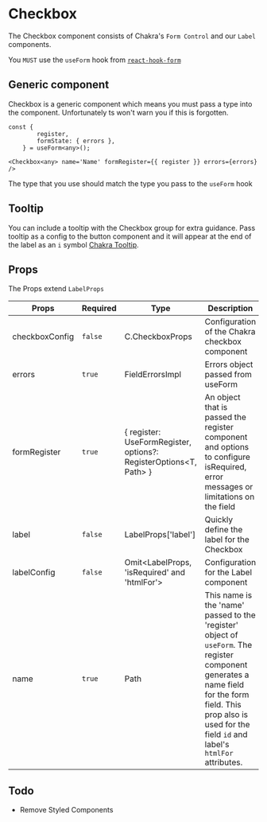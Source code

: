 # Checkbox

The Checkbox component consists of Chakra's `Form Control` and our `Label` components.

You `MUST` use the `useForm` hook from [`react-hook-form`](https://react-hook-form.com/docs/useform)

## Generic component

Checkbox is a generic component which means you must pass a type into the component. Unfortunately ts won't warn you if this is forgotten.

```
const {
        register,
        formState: { errors },
    } = useForm<any>();
```

```
<Checkbox<any> name='Name' formRegister={{ register }} errors={errors} />
```

The type that you use should match the type you pass to the `useForm` hook

## Tooltip

You can include a tooltip with the Checkbox group for extra guidance. Pass tooltip as a config to the button component and it will appear at the end of the label as an `i` symbol [Chakra Tooltip](https://chakra-ui.com/docs/components/tooltip/usage).

## Props

The Props extend `LabelProps`

| Props          | Required | Type                                                                    | Description                                                                                                                                                                                                         | Default              |
| -------------- | -------- | ----------------------------------------------------------------------- | ------------------------------------------------------------------------------------------------------------------------------------------------------------------------------------------------------------------- | -------------------- |
| checkboxConfig | `false`  | C.CheckboxProps                                                         | Configuration of the Chakra checkbox component                                                                                                                                                                      |                      |
| errors         | `true`   | FieldErrorsImpl<T>                                                      | Errors object passed from useForm                                                                                                                                                                                   |                      |
| formRegister   | `true`   | { register: UseFormRegister<T>, options?: RegisterOptions<T, Path<T>> } | An object that is passed the register component and options to configure isRequired, error messages or limitations on the field                                                                                     |                      |
| label          | `false`  | LabelProps['label']                                                     | Quickly define the label for the Checkbox                                                                                                                                                                           |                      |
| labelConfig    | `false`  | Omit<LabelProps, 'isRequired' and 'htmlFor'>                            | Configuration for the Label component                                                                                                                                                                               | { hideBadge: false } |
| name           | `true`   | Path<T>                                                                 | This name is the 'name' passed to the 'register' object of `useForm`. The register component generates a name field for the form field. This prop also is used for the field `id` and label's `htmlFor` attributes. |                      |

## Todo

-   Remove Styled Components
